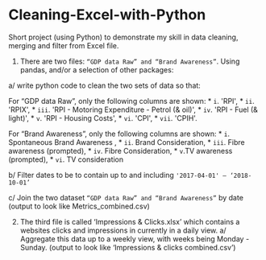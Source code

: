 # Cleaning-Excel-with-Python
Short project (using Python) to demonstrate my skill in data cleaning, merging and filter from Excel file. 

1. There are two files: `“GDP data Raw” and “Brand Awareness”`. Using pandas, and/or a selection of other packages:

  a/ write python code to clean the two sets of data so that:

  For “GDP data Raw”, only the following columns are shown: 
     * `i`.	 'RPI', 
     * `ii`.	 'RPIX', 
     * `iii`.	 'RPI - Motoring Expenditure - Petrol (& oil)',
     * `iv`.	 'RPI - Fuel (& light)',
     * `v`.	 'RPI - Housing Costs',
     * `vi`.	 'CPI', 
     * `vii`.	'CPIH'. 

  For “Brand Awareness”, only the following columns are shown:
    * `i`. Spontaneous Brand Awareness , 
    * `ii`. Brand Consideration, 
    * `iii`. Fibre awareness (prompted),
    * `iv`.	Fibre Consideration,
    * `v`.TV awareness (prompted),
    * `vi`. TV consideration 

  b/ Filter dates to be to contain up to and including `'2017-04-01' – ‘2018-10-01’` 

  c/ Join the two dataset `“GDP data Raw” and “Brand Awareness”` by date (output to look like Metrics_combined.csv)

2. The third file is called ‘Impressions & Clicks.xlsx’ which contains a websites clicks and impressions in currently in a daily view.
a/ Aggregate this data up to a weekly view, with weeks being Monday - Sunday. (output to look like ‘Impressions & clicks combined.csv’)

